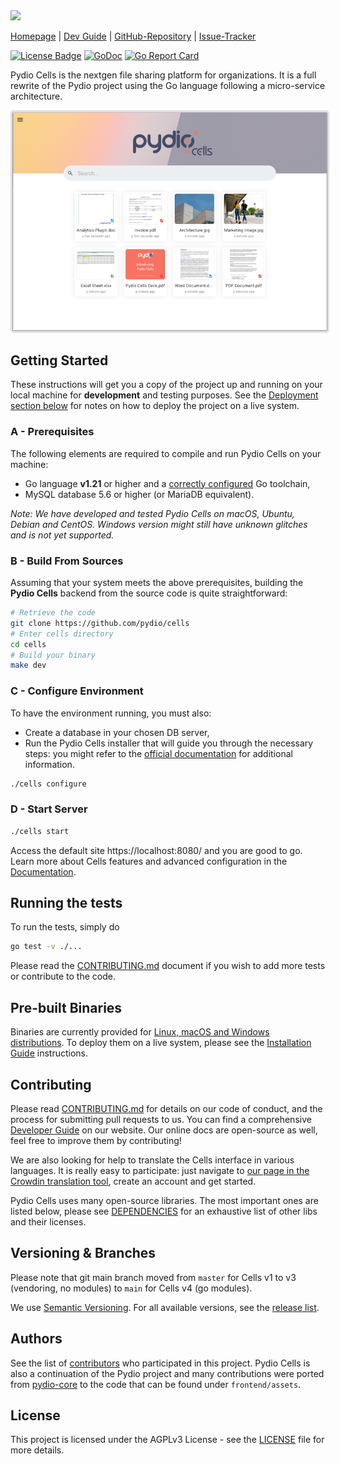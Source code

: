 <img src="https://github.com/pydio/cells/wiki/images/PydioCellsColor.png" width="400" />

[Homepage](https://pydio.com/) | [Dev Guide](https://pydio.com/en/docs/developer-guide) | [GitHub-Repository](https://github.com/pydio/cells) |
[Issue-Tracker](https://github.com/pydio/cells/issues)

[![License Badge](https://img.shields.io/badge/License-AGPL%203%2B-blue.svg)](LICENSE)
[![GoDoc](https://godoc.org/github.com/pydio/cells/v4?status.svg)](https://godoc.org/github.com/pydio/cells/v4)
[![Go Report Card](https://goreportcard.com/badge/github.com/pydio/cells/v4?rand=6)](https://goreportcard.com/report/github.com/pydio/cells/v4)

Pydio Cells is the nextgen file sharing platform for organizations. It is a full rewrite of the Pydio project using the Go language following a micro-service architecture.

<p align="center">
  <img src="https://raw.githubusercontent.com/pydio/cells-dist/master/resources/v4.0.0/home.png" width="600" style="border: 3px solid #e0e0e0; border-radius: 5px;"/>
</p>

## Getting Started

These instructions will get you a copy of the project up and running on your local machine for **development** and testing purposes. See the [Deployment section below](#pre-built-binaries) for notes on how to deploy the project on a live system.

### A - Prerequisites

The following elements are required to compile and run Pydio Cells on your machine:

- Go language **v1.21** or higher and a [correctly configured](https://golang.org/doc/install#testing) Go toolchain,
- MySQL database 5.6 or higher (or MariaDB equivalent).

_Note: We have developed and tested Pydio Cells on macOS, Ubuntu, Debian and CentOS. Windows version might still have unknown glitches and is not yet supported._

### B - Build From Sources

Assuming that your system meets the above prerequisites, building the **Pydio Cells** backend from the source code is quite straightforward:

```sh
# Retrieve the code
git clone https://github.com/pydio/cells
# Enter cells directory
cd cells
# Build your binary
make dev
```

### C - Configure Environment

To have the environment running, you must also:

- Create a database in your chosen DB server,
- Run the Pydio Cells installer that will guide you through the necessary steps: you might refer to the [official documentation](https://pydio.com/en/docs/cells/v4/cells-installation) for additional information.


```sh
./cells configure
```

### D - Start Server

```sh
./cells start
```
Access the default site https://localhost:8080/ and you are good to go. Learn more about Cells features 
and advanced configuration in the [Documentation](https://pydio.com/en/docs).

## Running the tests

To run the tests, simply do

```sh
go test -v ./...
```

Please read the [CONTRIBUTING.md](CONTRIBUTING.md) document if you wish to add more tests or contribute to the code.

## Pre-built Binaries

Binaries are currently provided for [Linux, macOS and Windows distributions](https://pydio.com/en/download). To deploy them on a live system, please see the [Installation Guide](https://pydio.com/en/docs/cells/v4/cells-installation) instructions.


## Contributing

Please read [CONTRIBUTING.md](CONTRIBUTING.md) for details on our code of conduct, and the process for submitting pull requests to us. You can find a comprehensive [Developer Guide](https://pydio.com/en/docs/developer-guide) on our website. Our online docs are open-source as well, feel free to improve them by contributing!

We are also looking for help to translate the Cells interface in various languages.
It is really easy to participate: just navigate to [our page in the Crowdin translation tool](https://crowdin.com/project/pydio-cells), create an account and get started.

Pydio Cells uses many open-source libraries. The most important ones are listed below, please see [DEPENDENCIES](DEPENDENCIES) for an exhaustive list of other libs and their licenses.

## Versioning & Branches

Please note that git main branch moved from `master` for Cells v1 to v3 (vendoring, no modules) to `main` for Cells v4 (go modules).

We use [Semantic Versioning](http://semver.org/). For all available versions, see the [release list](https://github.com/pydio/cells/releases).

## Authors

See the list of [contributors](https://github.com/pydio/cells/graphs/contributors) who participated in this project. Pydio Cells is also a continuation of the Pydio project and many contributions were ported from [pydio-core](https://github.com/pydio/pydio-core) to the code that can be found under `frontend/assets`.

## License

This project is licensed under the AGPLv3 License - see the [LICENSE](LICENSE) file for more details.

